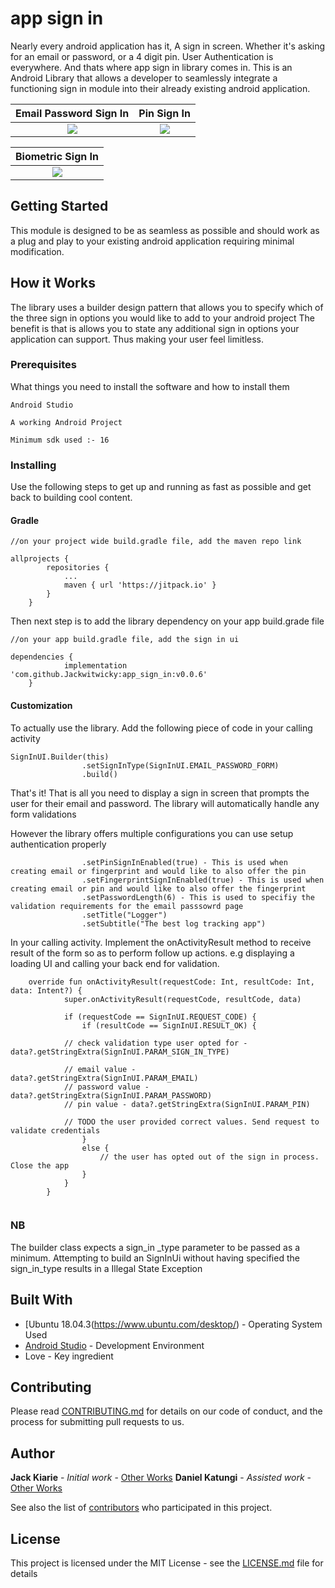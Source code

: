 # app sign in

Nearly every android application has it, A sign in screen. Whether it's asking for an email or password, or a 4 digit pin.
 User Authentication is everywhere. And thats where app sign in library comes in. This is an Android Library that allows a developer to seamlessly integrate a functioning sign in module
into their already existing android application.


Email Password Sign In             |  Pin Sign In
:-------------------------:|:-------------------------:
![](https://user-images.githubusercontent.com/8895134/74273062-d53c1c00-4d20-11ea-9088-d7400337bbf0.png)  |  ![](https://user-images.githubusercontent.com/8895134/74273067-d66d4900-4d20-11ea-8292-22b483608cbe.png)

Biometric Sign In             |
:-------------------------:|
![](https://user-images.githubusercontent.com/8895134/74273070-d79e7600-4d20-11ea-8033-4694348bb5d9.png)  |

## Getting Started

This module is designed to be as seamless as possible and should work as a plug and play to your existing android application
requiring minimal modification.

## How it Works

The library uses a builder design pattern that allows you to specify which of the three sign in
 options you would like to add to your android project The benefit is that is allows you to state
  any additional sign in options your application can support. Thus making your user feel limitless.

### Prerequisites

What things you need to install the software and how to install them

```
Android Studio

A working Android Project

Minimum sdk used :- 16

```

### Installing

Use the following steps to get up and running as fast as possible and get back to building cool content.

#### Gradle

```
//on your project wide build.gradle file, add the maven repo link

allprojects {
		repositories {
			...
			maven { url 'https://jitpack.io' }
		}
	}
```

Then next step is to add the library dependency on your app build.grade file

```
//on your app build.gradle file, add the sign in ui

dependencies {
	        implementation 'com.github.Jackwitwicky:app_sign_in:v0.0.6'
	}
```

#### Customization

To actually use the library. Add the following piece of code in your calling activity


```
SignInUI.Builder(this)
                .setSignInType(SignInUI.EMAIL_PASSWORD_FORM)
                .build()

```

That's it! That is all you need to display a sign in screen that prompts the user for their email and password.
 The library will automatically handle any form validations
 
 However the library offers multiple configurations you can use setup authentication properly
 

```
                .setPinSignInEnabled(true) - This is used when creating email or fingerprint and would like to also offer the pin 
                .setFingerprintSignInEnabled(true) - This is used when creating email or pin and would like to also offer the fingerprint
                .setPasswordLength(6) - This is used to specifiy the validation requirements for the email passsowrd page
                .setTitle("Logger")
                .setSubtitle("The best log tracking app")

```

In your calling activity. Implement the onActivityResult method to receive result of the form so as to perform follow up
actions. e.g displaying a loading UI and calling your back end for validation.

```
    override fun onActivityResult(requestCode: Int, resultCode: Int, data: Intent?) {
            super.onActivityResult(requestCode, resultCode, data)
    
            if (requestCode == SignInUI.REQUEST_CODE) {
                if (resultCode == SignInUI.RESULT_OK) {
		    
		    // check validation type user opted for - data?.getStringExtra(SignInUI.PARAM_SIGN_IN_TYPE)
		    
		    // email value - data?.getStringExtra(SignInUI.PARAM_EMAIL)
		    // password value - data?.getStringExtra(SignInUI.PARAM_PASSWORD)
		    // pin value - data?.getStringExtra(SignInUI.PARAM_PIN)
		    
		    // TODO the user provided correct values. Send request to validate credentials
                }
                else {
                    // the user has opted out of the sign in process. Close the app
                }
            }
        }


```
### NB
The builder class expects a sign_in _type parameter to be passed as a minimum.
 Attempting to build an SignInUi without having specified the sign_in_type results in a Illegal State Exception 

## Built With

* [Ubuntu 18.04.3(https://www.ubuntu.com/desktop/) - Operating System Used
* [Android Studio](https://developer.android.com/studio/index.html) - Development Environment
* Love - Key ingredient

## Contributing

Please read [CONTRIBUTING.md](https://gist.github.com/PurpleBooth/b24679402957c63ec426) for details on our code of conduct, and the process for submitting pull requests to us.

## Author

 **Jack Kiarie** - *Initial work* - [Other Works](https://incobeta.com)
 **Daniel Katungi** - *Assisted work* - [Other Works](https://www.github.com/katungi)

See also the list of [contributors](https://github.com/your/project/contributors) who participated in this project.

## License

This project is licensed under the MIT License - see the [LICENSE.md](LICENSE.md) file for details


